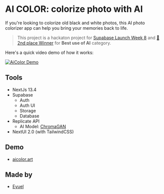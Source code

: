 # AI COLOR: colorize photo with AI

If you're looking to colorize old black and white photos, this AI photo colorizer app can help you bring your memories back to life.

> This project is a hackaton project for [Supabase Launch Week 8](https://supabase.com/blog/supabase-lw8-hackathon) and [🥈2nd place Winner](https://supabase.com/blog/launch-week-8-hackathon-winners) for **Best use of AI** category.

Here's a quick video demo of how it works:

[![AiColor Demo](https://img.youtube.com/vi/-QLxlIKS_JA/0.jpg)](https://www.youtube.com/watch?v=-QLxlIKS_JA)

## Tools

- NextJs 13.4
- Supabase
  - Auth
  - Auth UI
  - Storage
  - Database
- Replicate API
  - AI Model: [ChromaGAN](https://github.com/pvitoria/ChromaGAN)
- NextUI 2.0 (with TailwindCSS)

## Demo

- [aicolor.art](https://www.aicolor.art)

## Made by

- [Eyuel](https://twitter.com/eyucoder)
